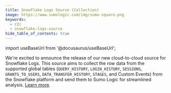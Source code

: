 ```yaml
---
title: Snowflake Logs Source (Collection)
image: https://www.sumologic.com/img/sumo-square.png
keywords:
  - c2c
  - snowflake-logs-source
hide_table_of_contents: true    
---
```


import useBaseUrl from '@docusaurus/useBaseUrl';

We're excited to announce the release of our new cloud-to-cloud source for Snowflake Logs. This source aims to collect the row data from the supported global tables (`QUERY_HISTORY`, `LOGIN_HISTORY`, `SESSIONS`, `GRANTS_TO_USERS`, `DATA_TRANSFER_HISTORY`, `STAGES`, and Custom Events) from the Snowflake platform and send them to Sumo Logic for streamlined analysis. [Learn more](/docs/send-data/hosted-collectors/cloud-to-cloud-integration-framework/snowflake-logs-source).